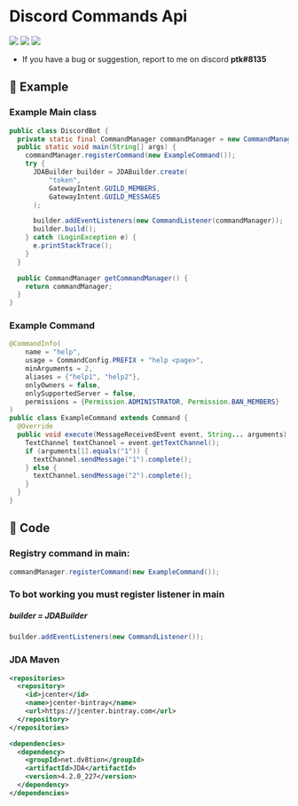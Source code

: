 # Discord Commands Api
[<img src="https://img.shields.io/badge/ptk%238135-%237289DA.svg?&logo=discord&logoColor=white" />](https://discord.com/)
[<img src="https://img.shields.io/github/release/0ptk/discord-commands-api" />](https://github.com/0ptk/discord-commands-api/releases/)
[<img src="https://img.shields.io/github/downloads/0ptk/discord-commands-api/total" />](https://github.com/0ptk/discord-commands-api/releases/)
* If you have a bug or suggestion, report to me on discord <b>ptk#8135</b>

## 📖 Example

### Example Main class
```java
public class DiscordBot {
  private static final CommandManager commandManager = new CommandManager();
  public static void main(String[] args) {
    commandManager.registerCommand(new ExampleCommand());
    try {
      JDABuilder builder = JDABuilder.create(
          "token",
          GatewayIntent.GUILD_MEMBERS,
          GatewayIntent.GUILD_MESSAGES
      );

      builder.addEventListeners(new CommandListener(commandManager));
      builder.build();
    } catch (LoginException e) {
      e.printStackTrace();
    }
  }

  public CommandManager getCommandManager() {
    return commandManager;
  }
}
```

### Example Command
```java
@CommandInfo(
    name = "help",
    usage = CommandConfig.PREFIX + "help <page>",
    minArguments = 2,
    aliases = {"help1", "help2"},
    onlyOwners = false,
    onlySupportedServer = false,
    permissions = {Permission.ADMINISTRATOR, Permission.BAN_MEMBERS}
)
public class ExampleCommand extends Command {
  @Override
  public void execute(MessageReceivedEvent event, String... arguments) {
    TextChannel textChannel = event.getTextChannel();
    if (arguments[1].equals("1")) {
      textChannel.sendMessage("1").complete();
    } else {
      textChannel.sendMessage("2").complete();
    }
  }
}

```

## 🔧 Code

### Registry command in main:
```java
commandManager.registerCommand(new ExampleCommand());
```

### To bot working you must register listener in main
##### builder = JDABuilder
```java
builder.addEventListeners(new CommandListener());
```

### JDA Maven

```xml
<repositories>
  <repository>
    <id>jcenter</id>
    <name>jcenter-bintray</name>
    <url>https://jcenter.bintray.com</url>
  </repository>
</repositories>

<dependencies>
  <dependency>
    <groupId>net.dv8tion</groupId>
    <artifactId>JDA</artifactId>
    <version>4.2.0_227</version>
  </dependency>
</dependencies>
```